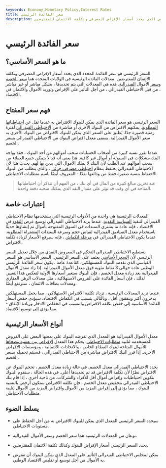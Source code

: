 ```yaml
---
keywords: Economy,Monetary Policy,Interest Rates
title: سعر الفائدة الرئيسي
description: السعر الرئيسي هو سعر الفائدة القياسي الذي يحدد أسعار الإقراض المصرفي وتكلفة الائتمان للمقترضين.
---
```


# سعر الفائدة الرئيسي
## ما هو السعر الأساسي؟

السعر الرئيسي هو سعر الفائدة المحدد الذي يحدد أسعار الإقراض المصرفي وتكلفة الائتمان للمقترضين. معدلات الفائدة الرئيسية في الولايات المتحدة هما [سعر الخصم](/discountrate) [وسعر](/federalfundsrate) الأموال [الفيدرالية](/federalfundsrate). هذه هي المعدلات التي يتم تحديدها ، بشكل مباشر أو غير مباشر ، من قبل الاحتياطي الفيدرالي ، من أجل التأثير على الإقراض وتوريد الأموال والائتمان في الاقتصاد.

## فهم سعر المفتاح

السعر الرئيسي هو سعر الفائدة الذي يمكن للبنوك الاقتراض به عندما تقل عن [احتياطياتها المطلوبة](/requiredreserves). يمكنهم الاقتراض من البنوك الأخرى أو مباشرة من [الاحتياطي الفيدرالي](/federalreservesystem) لفترة زمنية قصيرة جدًا. يُطلق على السعر الذي يمكن للبنوك الاقتراض من البنوك الأخرى به سعر الأموال الفيدرالية. يسمى معدل اقتراض البنوك من الاحتياطي الفيدرالي بسعر الخصم.

عندما تقرر نسبة كبيرة من أصحاب الحسابات سحب أموالهم من أحد البنوك ، فقد يواجه البنك مشكلات في السيولة أو أموال غير كافية. هذا يعني أنه قد لا يتمكن جميع العملاء من سحب أموالهم عند الطلب لأن البنك لا يملك الأموال التي يدين بها لهم. يحدث هذا لأن الاحتياطي الفيدرالي يحتفظ بنظام [احتياطي مصرفي جزئي](/fractionalreservebanking) ، والذي يتطلب من البنوك الاحتفاظ بنسبة صغيرة فقط من ودائعها نقدًا - المعروف أيضًا باسم متطلبات الاحتياطي.

> عند تخزين مبالغ كبيرة من المال في أي بنك ، من المهم أن تتذكر أن احتياطياتها المتاحة في أي وقت قد تؤثر على مقدار النقد الذي يمكنك سحبه دفعة واحدة.

>

## إعتبارات خاصة

المعدلات الرئيسية هي واحدة من الأدوات الرئيسية التي يستخدمها نظام الاحتياطي الفيدرالي لتنفيذ [السياسة النقدية](/monetarypolicy). عندما يريد الاحتياطي الفيدرالي توسيع عرض [النقود](/moneysupply) في الاقتصاد ، فإنه عادة ما يشتري السندات في السوق المفتوحة بأموال تم إنشاؤها حديثًا باستخدام معدل الصناديق الفيدرالية لقياس حجم وسرعة السندات المشتراة المطلوبة. عندما يكون الاحتياطي الفيدرالي في [مرحلة انكماش](/contractionary-policy) ، فإنه سيرفع الأسعار لزيادة تكلفة الاقتراض.

يستطيع الاحتياطي الفيدرالي التحكم في المعروض النقدي من خلال تعديل السعر الرئيسي لأن [السعر الأساسي](/primerate) يعتمد على السعر الرئيسي. السعر الأساسي هو السعر القياسي الذي تقدمه البنوك للمستهلكين. كقاعدة عامة ، يكون سعر الفائدة الرئيسي الوطني عادة حوالي 3 نقاط مئوية فوق معدل الأموال الفيدرالية. إذا زاد معدل الأموال الفيدرالية بعد زيادة معدل الخصم ، فإن البنوك ستغير أسعارها الأولية لتعكس هذا التغيير. لذلك ، فإن أسعار الفائدة على القروض الاستهلاكية ، مثل معدلات الرهن العقاري ومعدلات بطاقات الائتمان ، سترتفع أيضًا.

عندما تزيد المعدلات الرئيسية ، تزداد تكلفة الاقتراض الاستهلاكي ، مما يجعل المستهلكين يدخرون أكثر وينفقون أقل ، وبالتالي يتسبب في انكماش الاقتصاد. سيؤدي خفض أسعار الفائدة الأساسية إلى خفض تكلفة الاقتراض والتسبب في انخفاض الادخار وزيادة الإنفاق - مما يؤدي إلى توسيع الاقتصاد.

## أنواع الأسعار الرئيسية

معدل الأموال الفيدرالية هو المعدل الذي تفرضه البنوك على بعضها البعض على القروض المستخدمة لتلبية [متطلبات الاحتياطي](/requiredreserves). يحكم هذا المعدل [الإقراض بين عشية وضحاها](/overnightrate) للأموال المتاحة لبنوك القطاع الخاص ، والاتحادات الائتمانية ، ومؤسسات الإقراض الأخرى. إذا قرر البنك الاقتراض مباشرة من الاحتياطي الفيدرالي ، فسيتم تحميله بسعر الخصم.

يحدد الاحتياطي الفيدرالي معدل الخصم. في حالة زيادة معدل الخصم ، تحجم البنوك عن الاقتراض نظرًا لأن تكلفة الاقتراض قد تم تحديدها أعلى. في هذه الحالة ، ستقوم البنوك بتكوين احتياطيات وإقراض أموال أقل للأفراد والشركات. من ناحية أخرى ، إذا قام بنك الاحتياطي الفيدرالي بتخفيض معدل الخصم ، فإن تكلفة الاقتراض ستكون أرخص بالنسبة للبنوك ، مما يؤدي إلى إقراض المزيد من الأموال واقتراض المزيد من الأموال لتلبية متطلبات الاحتياطي.

## يسلط الضوء

- سيحدد السعر الرئيسي المعدل الذي يمكن للبنوك الاقتراض به من أجل الحفاظ على مستويات الاحتياطي.

- نوعان من المعدلات الرئيسية هما سعر الخصم وسعر الأموال الفيدرالية.

- يحدد السعر الرئيسي أسعار الإقراض للبنوك وكذلك تكلفة الائتمان للمقترضين.

- يمكن لمجلس الاحتياطي الفيدرالي التأثير على المعدل الذي يمكن للبنوك أن تقترض به الأموال من أجل توسيع أو تقليص الاقتصاد الوطني.

